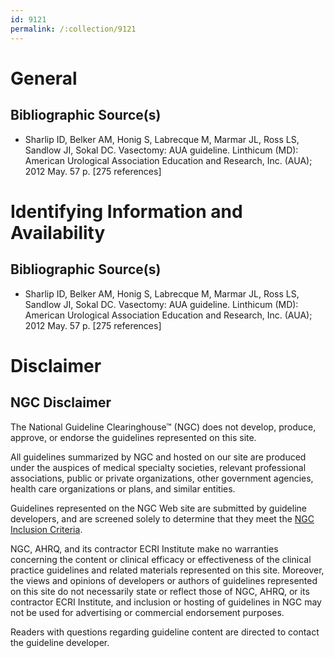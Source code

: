 ```yaml
---
id: 9121
permalink: /:collection/9121
---
```


# General

## Bibliographic Source(s)

- Sharlip ID, Belker AM, Honig S, Labrecque M, Marmar JL, Ross LS, Sandlow JI, Sokal DC. Vasectomy: AUA guideline. Linthicum (MD): American Urological Association Education and Research, Inc. (AUA); 2012 May. 57 p. [275 references]

# Identifying Information and Availability

## Bibliographic Source(s)

- Sharlip ID, Belker AM, Honig S, Labrecque M, Marmar JL, Ross LS, Sandlow JI, Sokal DC. Vasectomy: AUA guideline. Linthicum (MD): American Urological Association Education and Research, Inc. (AUA); 2012 May. 57 p. [275 references]

# Disclaimer

## NGC Disclaimer

The National Guideline Clearinghouse™ (NGC) does not develop, produce, approve, or endorse the guidelines represented on this site.

All guidelines summarized by NGC and hosted on our site are produced under the auspices of medical specialty societies, relevant professional associations, public or private organizations, other government agencies, health care organizations or plans, and similar entities.

Guidelines represented on the NGC Web site are submitted by guideline developers, and are screened solely to determine that they meet the [NGC Inclusion Criteria](/help-and-about/summaries/inclusion-criteria).

NGC, AHRQ, and its contractor ECRI Institute make no warranties concerning the content or clinical efficacy or effectiveness of the clinical practice guidelines and related materials represented on this site. Moreover, the views and opinions of developers or authors of guidelines represented on this site do not necessarily state or reflect those of NGC, AHRQ, or its contractor ECRI Institute, and inclusion or hosting of guidelines in NGC may not be used for advertising or commercial endorsement purposes.

Readers with questions regarding guideline content are directed to contact the guideline developer.

